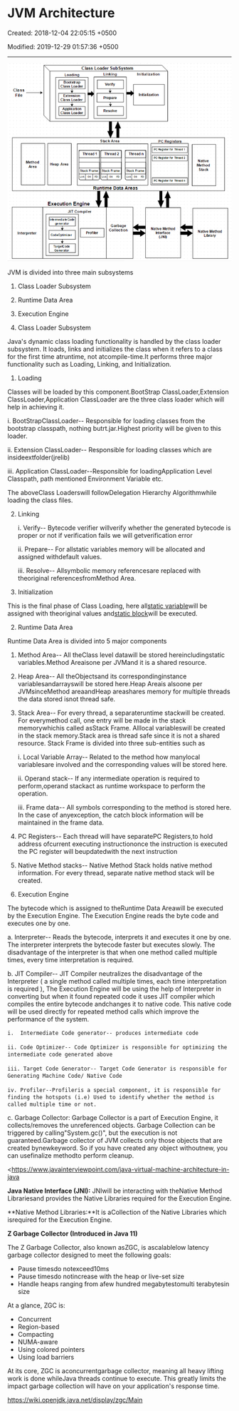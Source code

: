 # JVM Architecture

Created: 2018-12-04 22:05:15 +0500

Modified: 2019-12-29 01:57:36 +0500

---

![JVM Architecture Diagram](media/JVM-Architecture-image1.png)



JVM is divided into three main subsystems

1.  Class Loader Subsystem

2.  Runtime Data Area

3.  Execution Engine



1.  Class Loader Subsystem

Java's dynamic class loading functionality is handled by the class loader subsystem. It loads, links and initializes the class when it refers to a class for the first time atruntime, not atcompile-time.It performs three major functionality such as Loading, Linking, and Initialization.

1.  Loading

Classes will be loaded by this component.BootStrap ClassLoader,Extension ClassLoader,Application ClassLoader are the three class loader which will help in achieving it.

i.  BootStrapClassLoader-- Responsible for loading classes from the bootstrap classpath, nothing butrt.jar.Highest priority will be given to this loader.

ii. Extension ClassLoader-- Responsible for loading classes which are insideextfolder(jrelib)

iii. Application ClassLoader--Responsible for loadingApplication Level Classpath, path mentioned Environment Variable etc.

The aboveClass Loaderswill followDelegation Hierarchy Algorithmwhile loading the class files.

2.  Linking

    i.  Verify-- Bytecode verifier willverify whether the generated bytecode is proper or not if verification fails we will getverification error

    ii. Prepare-- For allstatic variables memory will be allocated and assigned withdefault values.

    iii. Resolve-- Allsymbolic memory referencesare replaced with theoriginal referencesfromMethod Area.

3.  Initialization

This is the final phase of Class Loading, here all[static variable](https://www.javainterviewpoint.com/use-of-static-keyword-in-java/)will be assigned with theoriginal values and[static block](https://www.javainterviewpoint.com/java-static-import/)will be executed.



2.  Runtime Data Area

Runtime Data Area is divided into 5 major components

1.  Method Area-- All theClass level datawill be stored hereincludingstatic variables.Method Areaisone per JVMand it is a shared resource.

2.  Heap Area-- All theObjectsand its correspondinginstance variablesandarrayswill be stored here.Heap Areais alsoone per JVMsinceMethod areaandHeap areashares memory for multiple threads the data stored isnot thread safe.

3.  Stack Area-- For every thread, a separateruntime stackwill be created. For everymethod call, one entry will be made in the stack memorywhichis called asStack Frame. Alllocal variableswill be created in the stack memory.Stack area is thread safe since it is not a shared resource. Stack Frame is divided into three sub-entities such as

    i.  Local Variable Array-- Related to the method how manylocal variablesare involved and the corresponding values will be stored here.

    ii. Operand stack-- If any intermediate operation is required to perform,operand stackact as runtime workspace to perform the operation.

    iii. Frame data-- All symbols corresponding to the method is stored here. In the case of anyexception, the catch block information will be maintained in the frame data.

4.  PC Registers-- Each thread will have separatePC Registers,to hold address ofcurrent executing instructiononce the instruction is executed the PC register will beupdatedwith the next instruction

5.  Native Method stacks-- Native Method Stack holds native method information. For every thread, separate native method stack will be created.



3.  Execution Engine

The bytecode which is assigned to theRuntime Data Areawill be executed by the Execution Engine. The Execution Engine reads the byte code and executes one by one.

a.  Interpreter-- Reads the bytecode, interprets it and executes it one by one. The interpreter interprets the bytecode faster but executes slowly. The disadvantage of the interpreter is that when one method called multiple times, every time interpretation is required.

b.  JIT Compiler-- JIT Compiler neutralizes the disadvantage of the Interpreter ( a single method called multiple times, each time interpretation is required ), The Execution Engine will be using the help of Interpreter in converting but when it found repeated code it uses JIT compiler which compiles the entire bytecode andchanges it to native code. This native code will be used directly for repeated method calls which improve the performance of the system.

    i.  Intermediate Code generator-- produces intermediate code

    ii. Code Optimizer-- Code Optimizer is responsible for optimizing the intermediate code generated above

    iii. Target Code Generator-- Target Code Generator is responsible for Generating Machine Code/ Native Code

    iv. Profiler--Profileris a special component, it is responsible for finding the hotspots (i.e) Used to identify whether the method is called multiple time or not.

c.  Garbage Collector: Garbage Collector is a part of Execution Engine, it collects/removes the unreferenced objects. Garbage Collection can be triggered by calling"System.gc()", but the execution is not guaranteed.Garbage collector of JVM collects only those objects that are created bynewkeyword. So if you have created any object withoutnew, you can usefinalize methodto perform cleanup.



<https://www.javainterviewpoint.com/java-virtual-machine-architecture-in-java



**Java Native Interface (JNI):** JNIwill be interacting with theNative Method Librariesand provides the Native Libraries required for the Execution Engine.



**Native Method Libraries:**It is aCollection of the Native Libraries which isrequired for the Execution Engine.



**Z Garbage Collector (Introduced in Java 11)**

The Z Garbage Collector, also known asZGC, is ascalablelow latency garbage collector designed to meet the following goals:
-   Pause timesdo notexceed10ms
-   Pause timesdo notincrease with the heap or live-set size
-   Handle heaps ranging from afew hundred megabytestomulti terabytesin size



At a glance, ZGC is:
-   Concurrent
-   Region-based
-   Compacting
-   NUMA-aware
-   Using colored pointers
-   Using load barriers



At its core, ZGC is aconcurrentgarbage collector, meaning all heavy lifting work is done whileJava threads continue to execute. This greatly limits the impact garbage collection will have on your application's response time.



<https://wiki.openjdk.java.net/display/zgc/Main>


